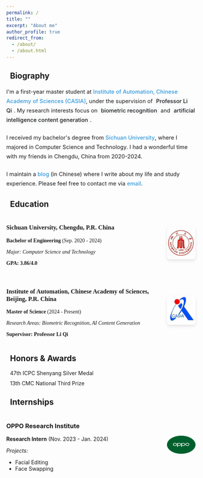 ```yaml
---
permalink: /
title: ""
excerpt: "About me"
author_profile: true
redirect_from: 
  - /about/
  - /about.html
---
```


<style>
  .page__content h2 {
    border-bottom: 1px solid #f2f3f3;
    padding-bottom: 0.5em;
    color: #494e52;
  }
  .icon-container {
    margin-right: 10px;
    color: #3498db;
  }
  .custom-row {
    display: flex;
    margin-bottom: 20px;
    align-items: center;
  }
  .custom-column-text {
    flex: 0.85;
    font-family: 'Times New Roman', serif;
  }
  .custom-column-image {
    flex: 0.15;
    text-align: center;
  }
  .custom-column-image img {
    width: 100%;
    max-width: 120px;
    border-radius: 8px;
    box-shadow: 0 4px 8px rgba(0,0,0,0.1);
  }
  .award-item {
    margin-bottom: 10px;
    display: flex;
    align-items: center;
  }
  .internship-row {
    display: flex;
    margin-bottom: 20px;
    align-items: center;
  }
  .internship-text {
    flex: 0.85;
  }
  .internship-image {
    flex: 0.15;
    text-align: center;
  }
  .internship-image img {
    width: 100%;
    max-width: 100px;
    border-radius: 8px;
  }
  .bio-text {
    font-size: 1.05em;
    line-height: 1.7;
    margin-bottom: 1.5em;
  }
  .bio-link {
    color: #3498db;
    font-weight: 500;
    text-decoration: none;
    border-bottom: 1px solid transparent;
    transition: border-bottom-color 0.2s ease;
  }
  .bio-link:hover {
    border-bottom-color: #3498db;
  }
  .bio-highlight {
    background-color: #f8f9fa;
    padding: 2px 5px;
    border-radius: 3px;
    font-weight: 500;
  }
</style>

## <i class="fas fa-user icon-container"></i>Biography

<div class="bio-text">
I'm a first-year master student at <a href="https://casia.ac.cn" class="bio-link">Institute of Automation, Chinese Academy of Sciences (CASIA)</a>, under the supervision of <span class="bio-highlight">Professor Li Qi</span>. My research interests focus on <span class="bio-highlight">biometric recognition</span> and <span class="bio-highlight">artificial intelligence content generation</span>.
</div>

<div class="bio-text">
I received my bachelor's degree from <a href="https://www.scu.edu.cn" class="bio-link">Sichuan University</a>, where I majored in Computer Science and Technology. I had a wonderful time with my friends in Chengdu, China from 2020-2024.
</div>

<div class="bio-text">
I maintain a <a href="#" class="bio-link">blog</a> (in Chinese) where I write about my life and study experience. Please feel free to contact me via <a href="mailto:dushuangjun@163.com" class="bio-link">email</a>.
</div>

## <i class="fas fa-graduation-cap icon-container"></i>Education

<div class="custom-row">   
    <div class="custom-column-text"> 
        <h3>Sichuan University, Chengdu, P.R. China</h3>
        <p><b>Bachelor of Engineering</b> (Sep. 2020 - 2024)</p>
        <p><i>Major: Computer Science and Technology</i></p>
        <p><b>GPA: 3.86/4.0</b></p>
    </div>
    <div class="custom-column-image">    
        <img src="./images/scu.png" alt="Sichuan University">  
    </div> 
</div>

<div class="custom-row">   
    <div class="custom-column-text"> 
        <h3>Institute of Automation, Chinese Academy of Sciences, Beijing, P.R. China</h3>
        <p><b>Master of Science</b> (2024 - Present)</p>
        <p><i>Research Areas: Biometric Recognition, AI Content Generation</i></p>
        <p><b>Supervisor: Professor Li Qi</b></p>
    </div>
    <div class="custom-column-image">    
        <img src="./images/casia.png" alt="CASIA">  
    </div> 
</div>


## <i class="fas fa-award icon-container"></i>Honors & Awards

<div class="award-item">
  <i class="fas fa-trophy" style="color: #f1c40f; margin-right: 10px;"></i>
  <span>47th ICPC Shenyang Silver Medal</span>
</div>
<div class="award-item">
  <i class="fas fa-medal" style="color: #95a5a6; margin-right: 10px;"></i>
  <span>13th CMC National Third Prize</span>
</div>

## <i class="fas fa-briefcase icon-container"></i>Internships

<div class="internship-row">   
  <div class="internship-text"> 
    <h3>OPPO Research Institute</h3>
    <p><b>Research Intern</b> (Nov. 2023 - Jan. 2024)</p>
    <p><i>Projects:</i></p>
    <ul>
      <li>Facial Editing</li>
      <li>Face Swapping</li>
    </ul>
  </div>
  <div class="internship-image">    
    <img src="./images/oppo.png" alt="OPPO">  
  </div> 
</div>


